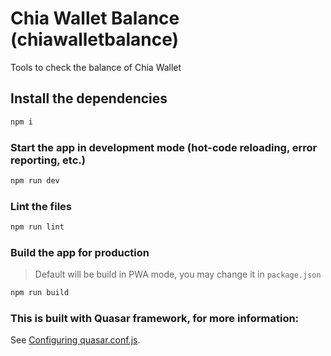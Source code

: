 # Chia Wallet Balance (chiawalletbalance)

Tools to check the balance of Chia Wallet

## Install the dependencies
```bash
npm i
```

### Start the app in development mode (hot-code reloading, error reporting, etc.)
```bash
npm run dev
```

### Lint the files
```bash
npm run lint
```

### Build the app for production
> Default will be build in PWA mode, you may change it in `package.json`
```bash
npm run build
```

### This is built with Quasar framework, for more information:
See [Configuring quasar.conf.js](https://v1.quasar.dev/quasar-cli/quasar-conf-js).
